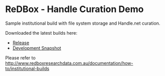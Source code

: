 ReDBox - Handle Curation Demo
======================

Sample institutional build with file system storage and Handle.net curation.

Downloaded the latest builds here:

* [Release](http://dev.redboxresearchdata.com.au/nexus/service/local/artifact/maven/redirect?r=releases&g=com.googlecode.redbox-mint&a=redbox-handle-curation-demo&v=LATEST&c=build&e=tar.gz)
* [Development Snapshot](http://dev.redboxresearchdata.com.au/nexus/service/local/artifact/maven/redirect?r=snapshots&g=com.googlecode.redbox-mint&a=redbox-handle-curation-demo&v=LATEST&c=build&e=tar.gz)

Please refer to http://www.redboxresearchdata.com.au/documentation/how-to/institutional-builds
